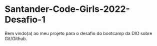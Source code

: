 # Santander-Code-Girls-2022-Desafio-1

Bem vindo(a) ao meu projeto para o desafio do bootcamp da DIO sobre Git/Github.
